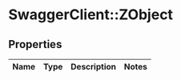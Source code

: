 # SwaggerClient::ZObject

## Properties
Name | Type | Description | Notes
------------ | ------------- | ------------- | -------------



